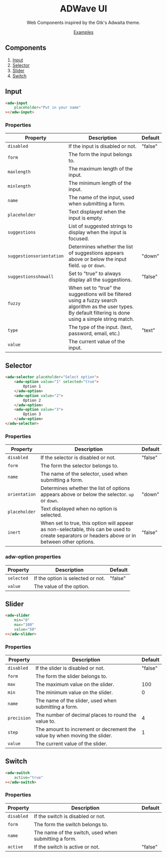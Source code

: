 <p align="center">
    <h1 align="center">ADWave UI</h1>
    <p align="center">
        Web Components inspired by the Gtk's Adwaita theme.
    </p>
    <p align="center">
        <a href="https://ncpa0.github.io/adwave-docs/">
            Examples
        </a>
    </p>
</p>

## Components

1. [Input](#input)
2. [Selector](#selector)
3. [Slider](#slider)
4. [Switch](#switch)

## Input

```html
<adw-input
    placeholder="Put in your name"
></adw-input>
```

### Properties

| Property                 | Description                                                                                                                                                     | Default |
| ------------------------ | --------------------------------------------------------------------------------------------------------------------------------------------------------------- | ------- |
| `disabled`               | If the input is disabled or not.                                                                                                                                | "false" |
| `form`                   | The form the input belongs to.                                                                                                                                  |         |
| `maxlength`              | The maximum length of the input.                                                                                                                                |         |
| `minlength`              | The minimum length of the input.                                                                                                                                |         |
| `name`                   | The name of the input, used when submitting a form.                                                                                                             |         |
| `placeholder`            | Text displayed when the input is empty.                                                                                                                         |         |
| `suggestions`            | List of suggested strings to display when the input is focused.                                                                                                 |         |
| `suggestionsorientation` | Determines whether the list of suggestions appears above or below the input field. `up` or `down`.                                                              | "down"  |
| `suggestionsshowall`     | Set to "true" to always display all the suggestions.                                                                                                            | "false" |
| `fuzzy`                  | When set to "true" the suggestions will be filtered using a fuzzy search algorithm as the user types. By default filtering is done using a simple string match. |         |
| `type`                   | The type of the input. (text, password, email, etc.)                                                                                                            | "text"  |
| `value`                  | The current value of the input.                                                                                                                                 |         |

## Selector

```html
<adw-selector placeholder="Select option">
    <adw-option value="1" selected="true">
        Option 1
    </adw-option>
    <adw-option value="2">
        Option 2
    </adw-option>
    <adw-option value="3">
        Option 3
    </adw-option>
</adw-selector>
```

### Properties

| Property      | Description                                                                                                                                      | Default |
| ------------- | ------------------------------------------------------------------------------------------------------------------------------------------------ | ------- |
| `disabled`    | If the selector is disabled or not.                                                                                                              | "false" |
| `form`        | The form the selector belongs to.                                                                                                                |         |
| `name`        | The name of the selector, used when submitting a form.                                                                                           |         |
| `orientation` | Determines whether the list of options appears above or below the selector. `up` or `down`.                                                      | "down"  |
| `placeholder` | Text displayed when no option is selected.                                                                                                       |         |
| `inert`       | When set to true, this option will appear as non-selectable, this can be used to create separators or headers above or in between other options. | "false" |

### adw-option properties

| Property   | Description                       | Default |
| ---------- | --------------------------------- | ------- |
| `selected` | If the option is selected or not. | "false" |
| `value`    | The value of the option.          |         |

## Slider

```html
<adw-slider
    min="0"
    max="100"
    value="50"
></adw-slider>
```

### Properties

| Property    | Description                                                               | Default |
| ----------- | ------------------------------------------------------------------------- | ------- |
| `disabled`  | If the slider is disabled or not.                                         | "false" |
| `form`      | The form the slider belongs to.                                           |         |
| `max`       | The maximum value on the slider.                                          | 100     |
| `min`       | The minimum value on the slider.                                          | 0       |
| `name`      | The name of the slider, used when submitting a form.                      |         |
| `precision` | The number of decimal places to round the value to.                       | 4       |
| `step`      | The amount to increment or decrement the value by when moving the slider. | 1       |
| `value`     | The current value of the slider.                                          |         |

## Switch

```html
<adw-switch
    active="true"
></adw-switch>
```

### Properties

| Property   | Description                                          | Default |
| ---------- | ---------------------------------------------------- | ------- |
| `disabled` | If the switch is disabled or not.                    |         |
| `form`     | The form the switch belongs to.                      |         |
| `name`     | The name of the switch, used when submitting a form. |         |
| `active`   | If the switch is active or not.                      | "false" |
